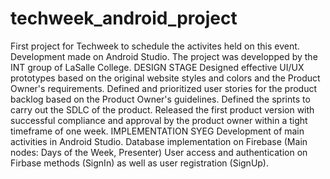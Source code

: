 # techweek_android_project
First project for Techweek to schedule the activites held on this event. Development made on Android Studio. The project was developped by the INT group of LaSalle College. 
DESIGN STAGE
Designed effective UI/UX prototypes based on the original website styles and colors and the Product Owner's requirements.
Defined and prioritized user stories for the product backlog based on the Product Owner's guidelines.
Defined the sprints to carry out the SDLC of the product. Released the first product version with successful compliance and approval by the product owner within a tight timeframe of one week.
IMPLEMENTATION SYEG
Development of main activities in Android Studio.
Database implementation on Firebase (Main nodes: Days of the Week, Presenter)
User access and authentication on Firbase methods (SignIn) as well as user registration (SignUp).
